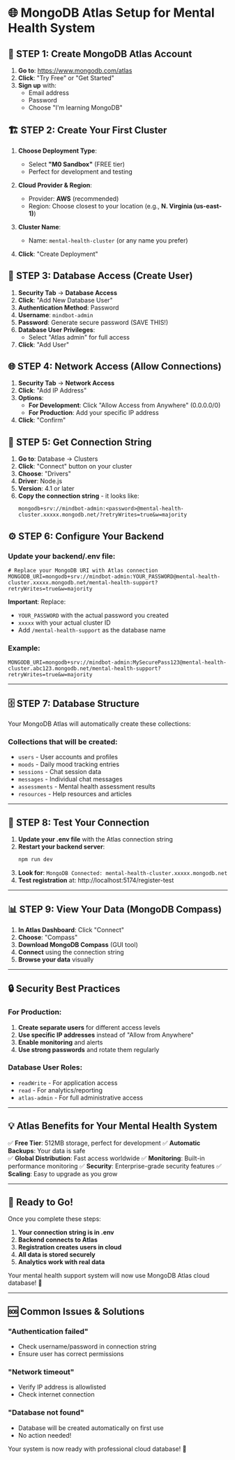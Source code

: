 # 🌐 MongoDB Atlas Setup for Mental Health System

## 📝 **STEP 1: Create MongoDB Atlas Account**

1. **Go to**: https://www.mongodb.com/atlas
2. **Click**: "Try Free" or "Get Started"
3. **Sign up** with:
   - Email address
   - Password
   - Choose "I'm learning MongoDB"

## 🏗️ **STEP 2: Create Your First Cluster**

1. **Choose Deployment Type**: 
   - Select **"M0 Sandbox"** (FREE tier)
   - Perfect for development and testing

2. **Cloud Provider & Region**:
   - Provider: **AWS** (recommended)
   - Region: Choose closest to your location (e.g., **N. Virginia (us-east-1)**)

3. **Cluster Name**:
   - Name: `mental-health-cluster` (or any name you prefer)

4. **Click**: "Create Deployment"

## 🔐 **STEP 3: Database Access (Create User)**

1. **Security Tab** → **Database Access**
2. **Click**: "Add New Database User"
3. **Authentication Method**: Password
4. **Username**: `mindbot-admin`
5. **Password**: Generate secure password (SAVE THIS!)
6. **Database User Privileges**: 
   - Select "Atlas admin" for full access
7. **Click**: "Add User"

## 🌐 **STEP 4: Network Access (Allow Connections)**

1. **Security Tab** → **Network Access**
2. **Click**: "Add IP Address"
3. **Options**:
   - **For Development**: Click "Allow Access from Anywhere" (0.0.0.0/0)
   - **For Production**: Add your specific IP address
4. **Click**: "Confirm"

## 🔗 **STEP 5: Get Connection String**

1. **Go to**: Database → Clusters
2. **Click**: "Connect" button on your cluster
3. **Choose**: "Drivers"
4. **Driver**: Node.js
5. **Version**: 4.1 or later
6. **Copy the connection string** - it looks like:
   ```
   mongodb+srv://mindbot-admin:<password>@mental-health-cluster.xxxxx.mongodb.net/?retryWrites=true&w=majority
   ```

## ⚙️ **STEP 6: Configure Your Backend**

### **Update your backend/.env file:**

```env
# Replace your MongoDB URI with Atlas connection
MONGODB_URI=mongodb+srv://mindbot-admin:YOUR_PASSWORD@mental-health-cluster.xxxxx.mongodb.net/mental-health-support?retryWrites=true&w=majority
```

**Important**: Replace:
- `YOUR_PASSWORD` with the actual password you created
- `xxxxx` with your actual cluster ID
- Add `/mental-health-support` as the database name

### **Example:**
```env
MONGODB_URI=mongodb+srv://mindbot-admin:MySecurePass123@mental-health-cluster.abc123.mongodb.net/mental-health-support?retryWrites=true&w=majority
```

---

## 🗄️ **STEP 7: Database Structure**

Your MongoDB Atlas will automatically create these collections:

### **Collections that will be created:**
- `users` - User accounts and profiles
- `moods` - Daily mood tracking entries  
- `sessions` - Chat session data
- `messages` - Individual chat messages
- `assessments` - Mental health assessment results
- `resources` - Help resources and articles

---

## 🧪 **STEP 8: Test Your Connection**

1. **Update your .env file** with the Atlas connection string
2. **Restart your backend server**:
   ```bash
   npm run dev
   ```
3. **Look for**: `MongoDB Connected: mental-health-cluster.xxxxx.mongodb.net`
4. **Test registration** at: http://localhost:5174/register-test

---

## 📊 **STEP 9: View Your Data (MongoDB Compass)**

1. **In Atlas Dashboard**: Click "Connect"
2. **Choose**: "Compass" 
3. **Download MongoDB Compass** (GUI tool)
4. **Connect** using the connection string
5. **Browse your data** visually

---

## 🔒 **Security Best Practices**

### **For Production:**
1. **Create separate users** for different access levels
2. **Use specific IP addresses** instead of "Allow from Anywhere"
3. **Enable monitoring** and alerts
4. **Use strong passwords** and rotate them regularly

### **Database User Roles:**
- `readWrite` - For application access
- `read` - For analytics/reporting
- `atlas-admin` - For full administrative access

---

## 💡 **Atlas Benefits for Your Mental Health System**

✅ **Free Tier**: 512MB storage, perfect for development
✅ **Automatic Backups**: Your data is safe  
✅ **Global Distribution**: Fast access worldwide
✅ **Monitoring**: Built-in performance monitoring
✅ **Security**: Enterprise-grade security features
✅ **Scaling**: Easy to upgrade as you grow

---

## 🚀 **Ready to Go!**

Once you complete these steps:

1. **Your connection string is in .env**
2. **Backend connects to Atlas**  
3. **Registration creates users in cloud**
4. **All data is stored securely**
5. **Analytics work with real data**

Your mental health support system will now use MongoDB Atlas cloud database! 🌟

---

## 🆘 **Common Issues & Solutions**

### **"Authentication failed"**
- Check username/password in connection string
- Ensure user has correct permissions

### **"Network timeout"**  
- Verify IP address is allowlisted
- Check internet connection

### **"Database not found"**
- Database will be created automatically on first use
- No action needed!

Your system is now ready with professional cloud database! 🎉